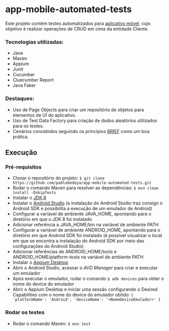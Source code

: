 # app-mobile-automated-tests

Este projeto contém testes automatizados para  [aplicativo móvel](https://github.com/pablobedoya/app-mobile-automated-tests/blob/main/src/main/resources/app/cadastro_clientes_teste.apk), cujo objetivo é realizar operações de CRUD em cima da entidade Cliente.
 
  ### Tecnologias utilizadas:
  * Java
  * Maven
  * Appium
  * Junit
  * Cucumber
  * Cluecumber Report
  * Java Faker

  ### Destaques:
  * Uso de Page Objects para criar um repositório de objetos para elementos de UI do aplicativo.
  * Uso de Test Data Factory para criação de dados aleatórios utilizados para os testes.
  * Cenários concebidos seguindo os princípios [BRIEF](https://cucumber.io/blog/bdd/keep-your-scenarios-brief/) como um boa prática.
 
## Execução

### Pré-requisitos
* Clonar o repositório do projeto: `$ git clone https://github.com/pablobedoya/app-mobile-automated-tests.git`
* Rodar o comando Maven para resolver as dependências: `$ mvn clean install -DskipTests`
* Instalar o [JDK 8](https://www.oracle.com/br/java/technologies/javase/javase-jdk8-downloads.html)
* Instalar o [Android Studio](https://developer.android.com/studio) (a instalação do Android Studio traz consigo o Android SDK e possibilita a execução de um emulador de Android)
* Configurar a variável de ambiente JAVA_HOME, apontando para o diretório em que o JDK 8 foi instalado
* Adicionar referência a JAVA_HOME/bin na variável de ambiente PATH
* Configurar a variável de ambiente ANDROID_HOME, apontando para o diretório em que Android SDK foi instalado (é possível visualizar o local em que se encontra a instalação do Android SDK por meio das configurações do Android Studio)
* Adicionar referências de ANDROID_HOME/tools e ANDROID_HOME/platform-tools na variável de ambiente PATH
* Instalar o [Appium Desktop](https://github.com/appium/appium-desktop/releases/)
* Abrir o Android Studio, acessar o *AVD Manager* para criar e executar um emulador
* Após executar o emulador, rodar o comando `$ adb devices` para obter o nome do device do emulador
* Abrir o Appium Desktop e iniciar uma sessão configurando o Desired Capabilities com o nome do device do emulador obtido: `{ 'platformName': 'Android', 'deviceName': '<NomeDeviceEmulador>' }`

### Rodar os testes
* Rodar o comando Maven: `$ mvn test`
